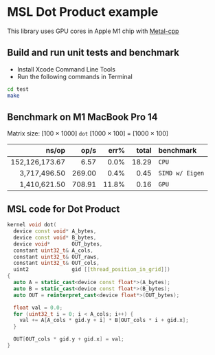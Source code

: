 MSL Dot Product example
=======================

This library uses GPU cores in Apple M1 chip with [Metal-cpp](https://developer.apple.com/metal/cpp/)

Build and run unit tests and benchmark
--------------------------------------

 * Install Xcode Command Line Tools
 * Run the following commands in Terminal

```bash
cd test
make
```

Benchmark on M1 MacBook Pro 14
------------------------------

Matrix size: [100 × 1000] `dot` [1000 × 100] = [1000 × 100]

|               ns/op |                op/s |    err% |     total | benchmark
|--------------------:|--------------------:|--------:|----------:|:----------
|      152,126,173.67 |                6.57 |    0.0% |     18.29 | `CPU`
|        3,717,496.50 |              269.00 |    0.4% |      0.45 | `SIMD w/ Eigen`
|        1,410,621.50 |              708.91 |   11.8% |      0.16 | `GPU`

MSL code for Dot Product
-------------------------

```cpp
kernel void dot(
  device const void* A_bytes,
  device const void* B_bytes,
  device void*       OUT_bytes,
  constant uint32_t& A_cols,
  constant uint32_t& OUT_raws,
  constant uint32_t& OUT_cols,
  uint2              gid [[thread_position_in_grid]])
{
  auto A = static_cast<device const float*>(A_bytes);
  auto B = static_cast<device const float*>(B_bytes);
  auto OUT = reinterpret_cast<device float*>(OUT_bytes);

  float val = 0.0;
  for (uint32_t i = 0; i < A_cols; i++) {
    val += A[A_cols * gid.y + i] * B[OUT_cols * i + gid.x];
  }

  OUT[OUT_cols * gid.y + gid.x] = val;
}
```
